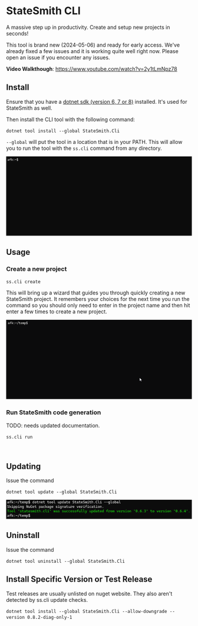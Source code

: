 # StateSmith CLI
A massive step up in productivity. Create and setup new projects in seconds!

This tool is brand new (2024-05-06) and ready for early access. We've already fixed a few issues and it is working quite well right now. Please open an issue if you encounter any issues.

**Video Walkthough**: https://www.youtube.com/watch?v=2y1tLmNpz78

## Install
Ensure that you have a [dotnet sdk (version 6, 7 or 8)](https://dotnet.microsoft.com/en-us/download/dotnet/sdk-for-vs-code) installed. It's used for StateSmith as well.

Then install the CLI tool with the following command:
```
dotnet tool install --global StateSmith.Cli
```

`--global` will put the tool in a location that is in your PATH. This will allow you to run the tool with the `ss.cli` command from any directory.

![](./md-img/install.gif)

## Usage
### Create a new project
```
ss.cli create
```

This will bring up a wizard that guides you through quickly creating a new StateSmith project. It remembers your choices for the next time you run the command so you should only need to enter in the project name and then hit enter a few times to create a new project.

![](./md-img/create.gif)

### Run StateSmith code generation
TODO: needs updated documentation.
```
ss.cli run
```



<br>

## Updating
Issue the command
```
dotnet tool update --global StateSmith.Cli
```

![](./md-img/image.png)


## Uninstall
Issue the command
```
dotnet tool uninstall --global StateSmith.Cli
```

## Install Specific Version or Test Release
Test releases are usually unlisted on nuget website. They also aren't detected by ss.cli update checks.
```
dotnet tool install --global StateSmith.Cli --allow-downgrade --version 0.8.2-diag-only-1
```
